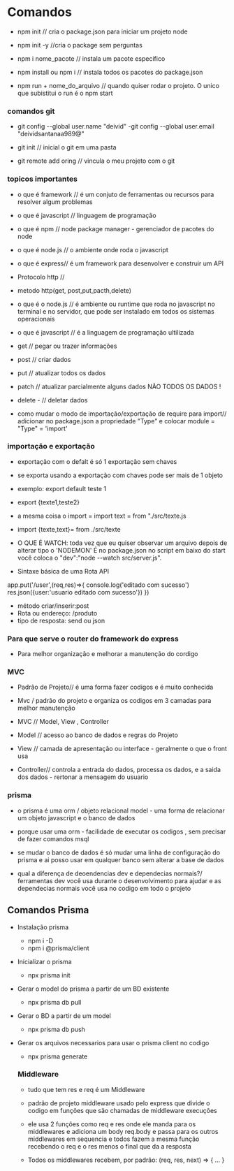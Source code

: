 # Comandos

- npm init // cria o package.json para iniciar um projeto node 

- npm init -y //cria o package sem perguntas 

- npm i nome_pacote // instala um pacote especifico 

- npm install ou npm i // instala todos os pacotes do package.json

- npm run + nome_do_arquivo // quando quiser rodar o projeto. O unico que subistitui o run é o npm start

### comandos git
- git config --global user.name "deivid"
-git config --global user.email "deividsantanaa989@"

- git init // inicial o git em uma pasta 
- git remote add oring // vincula o meu projeto com o git 


### topicos importantes 
- o que é framework // é um conjuto de ferramentas ou recursos  para resolver algum problemas
- o que é javascript // linguagem de programação
- o que é npm // node package manager - gerenciador de pacotes do node
- o que é node.js // o ambiente onde roda o javascript 
- o que é express// é um framework para desenvolver e construir um API 
- Protocolo http // 
- metodo http(get, post,put,pacth,delete)



- o que é o node.js // é ambiente ou runtime que roda no javascript no terminal e no servidor, que pode ser instalado em todos os sistemas operacionais

- o que é javascript // é a linguagem de programação ultilizada

- get // pegar ou trazer informações
- post // criar dados
- put // atualizar todos os dados
- patch // atualizar parcialmente alguns dados NÃO TODOS OS DADOS !
- delete - //  deletar dados 
- como mudar o modo de importação/exportação de require para import// adicionar no package.json a propriedade "Type" e colocar module = "Type" = 'import'


### importação e exportação 
- exportação com o defalt é só 1 exportação sem chaves
- se exporta usando a exportação com chaves pode ser mais de 1 objeto 

- exemplo: export default teste 1 
- export {texte1,teste2}


- a mesma coisa o import = import text = from "./src/texte.js
- import {texte,text}= from ./src/texte


- O QUE É WATCH: toda vez que eu quiser observar um arquivo depois de alterar tipo o 'NODEMON' É no package.json no script em baixo do start você coloca o "dev":"node --watch src/server.js".

- Sintaxe básica de uma Rota API

app.put('/user',(req,res)=>{
  console.log('editado com sucesso')
  res.json({user:'usuario editado com sucesso'})
})

- método criar/inserir:post 
- Rota ou endereço: /produto
- tipo de resposta: send ou json

### Para que serve o router do framework do express

- Para melhor organização e melhorar a manutenção do cordigo 

### MVC 

- Padrão de Projeto// é uma forma fazer codigos e é muito conhecida
- Mvc / padrão do projeto e organiza os codigos em 3 camadas para melhor manutenção

- MVC //  Model, View , Controller 

- Model // acesso ao banco de dados e regras do Projeto 

- View // camada de apresentação ou interface - geralmente o que o front usa

- Controller// controla a entrada do dados, processa os dados, e a saida dos dados - rertonar a mensagem do usuario

### prisma 
- o prisma é uma orm / objeto relacional model - uma forma de relacionar um objeto javascript e o banco de dados 

- porque usar uma orm - facilidade de executar os codigos , sem precisar de fazer comandos msql

- se mudar o banco de dados é só mudar uma linha de configuração do prisma e ai posso usar em qualquer banco sem alterar a base de dados  

- qual a diferença de deoendencias dev e dependecias normais?/ ferramentas dev você usa durante o desenvolvimento para ajudar e as dependecias normais você usa no codigo em todo o projeto 

## Comandos Prisma 

- Instalação prisma
   - npm i -D
   - npm i @prisma/client
   

- Inicializar o prisma
   - npx prisma init

- Gerar o model do prisma a partir de um BD existente
   - npx prisma db pull

- Gerar o BD a partir de um model
   - npx prisma db push

- Gerar os arquivos necessarios para usar o prisma client no codigo
   - npx prisma generate 

   ### Middleware

   - tudo que tem res e req é um Middleware

   - padrão de projeto middleware usado pelo express que divide o codigo em funções que são chamadas de middleware execuções 

   - ele usa 2 funções como req e res onde ele manda para os middlewares e adiciona um body req.body e passa para os outros middlewares em sequencia e todos fazem a mesma função recebendo o req e o res menos o final que da a resposta

   - Todos os middlewares recebem, por padrão: (req, res, next) => { ... }